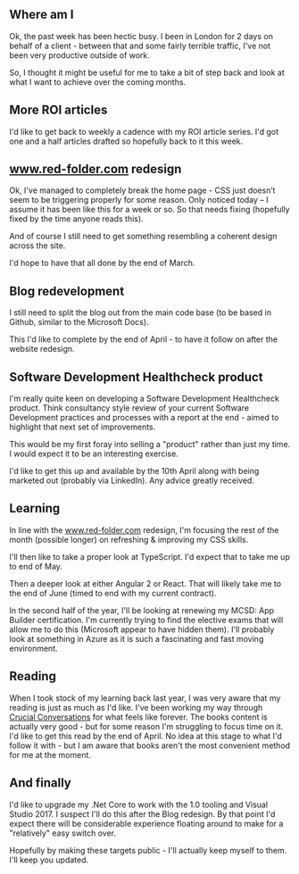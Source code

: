## Where am I
Ok, the past week has been hectic busy.  I been in London for 2 days on behalf of a client - between that and some fairly terrible traffic, I've not been very productive outside of work.

So, I thought it might be useful for me to take a bit of step back and look at what I want to achieve over the coming months.

## More ROI articles
I'd like to get back to weekly a cadence with my ROI article series.  I'd got one and a half articles drafted so hopefully back to it this week.

## www.red-folder.com redesign
Ok, I've managed to completely break the home page - CSS just doesn’t seem to be triggering properly for some reason.  Only noticed today – I assume it has been like this for a week or so.  So that needs fixing (hopefully fixed by the time anyone reads this).

And of course I still need to get something resembling a coherent design across the site.

I'd hope to have that all done by the end of March.

## Blog redevelopment
I still need to split the blog out from the main code base (to be based in Github, similar to the Microsoft Docs).

This I'd like to complete by the end of April - to have it follow on after the website redesign.

## Software Development Healthcheck product
I'm really quite keen on developing a Software Development Healthcheck product.  Think consultancy style review of your current Software Development practices and processes with a report at the end - aimed to highlight that next set of improvements.

This would be my first foray into selling a "product" rather than just my time.  I would expect it to be an interesting exercise.

I'd like to get this up and available by the 10th April along with being marketed out (probably via LinkedIn).  Any advice greatly received.

## Learning
In line with the www.red-folder.com redesign, I'm focusing the rest of the month (possible longer) on refreshing & improving my CSS skills.

I'll then like to take a proper look at TypeScript.  I'd expect that to take me up to end of May.

Then a deeper look at either Angular 2 or React.  That will likely take me to the end of June (timed to end with my current contract).

In the second half of the year, I'll be looking at renewing my MCSD: App Builder certification.  I'm currently trying to find the elective exams that will allow me to do this (Microsoft appear to have hidden them).  I'll probably look at something in Azure as it is such a fascinating and fast moving environment.

## Reading
When I took stock of my learning back last year, I was very aware that my reading is just as much as I'd like.  I've been working my way through [Crucial Conversations](https://www.amazon.co.uk/Crucial-Conversations-Tools-Talking-Stakes/dp/0071401946) for what feels like forever.  The books content is actually very good - but for some reason I'm struggling to focus time on it.  I'd like to get this read by the end of April.  No idea at this stage to what I'd follow it with - but I am aware that books aren't the most convenient method for me at the moment.

## And finally
I'd like to upgrade my .Net Core to work with the 1.0 tooling and Visual Studio 2017.  I suspect I'll do this after the Blog redesign.  By that point I'd expect there will be considerable experience floating around to make for a "relatively" easy switch over.

Hopefully by making these targets public - I'll actually keep myself to them.  I'll keep you updated.
